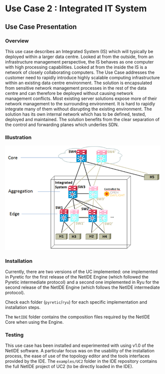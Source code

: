 # Use Case 2 : Integrated IT System

## Use Case Presentation

### Overview

This use case describes an Integrated System (IS) which will typically be deployed within a larger data centre. Looked at from the outside, from an infrastructure management perspective, the IS behaves as one computer with high processing capabilities. Looked at from the inside the IS is a network of closely collaborating computers. The Use Case addresses the customer need to rapidly introduce highly scalable computing infrastructure within an existing data centre environment. The solution is encapsulated from sensitive network management processes in the rest of the data centre and can therefore be deployed without causing network management conflicts. Most existing server solutions expose more of their network management to the surrounding environment. It is hard to rapidly integrate many of them without disrupting the existing environment. The solution has its own internal network which has to be defined, tested, deployed and maintained. The solution benefits from the clear separation of the control and forwarding planes which underlies SDN.

### Illustration

![Alt text](usecase2.png?raw=true " ")

### Installation

Currently, there are two versions of the UC implemented: one implemented in Pyretic for the first release of the NetIDE Engine (which followed the Pyretic intermediate protocol) and a second one implemented in Ryu for the second release of the NetIDE Engine (which follows the NetIDE intermediate protocol).

Check each folder (```pyretic```/```ryu```) for each specific implementation and installation steps.

The ```NetIDE``` folder contains the composition files required by the NetIDE Core when using the Engine.

### Testing

This use case has been installed and experimented with using v1.0 of the NetIDE software. A particular focus was on the usability of the installation process, the ease of use of the topology editor and the tools interfaces provided by the IDE. The ```examples/UC2``` folder in the IDE repository contains the full NetIDE project of UC2 (to be directly loaded in the IDE).

